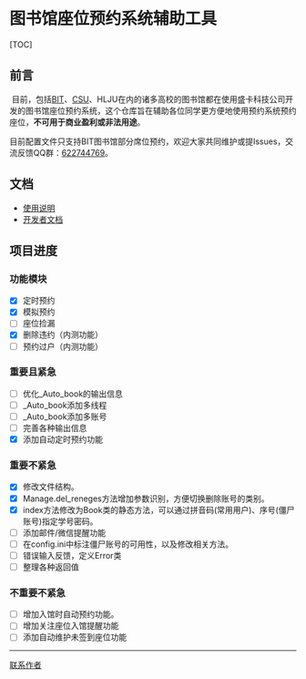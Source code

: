 # 图书馆座位预约系统辅助工具

[TOC]

## 前言

​	目前，包括[BIT](http://seat.lib.bit.edu.cn)、[CSU](http://libzw.csu.edu.cn)、HLJU在内的诸多高校的图书馆都在使用盛卡科技公司开发的图书馆座位预约系统，这个仓库旨在辅助各位同学更方便地使用预约系统预约座位，**不可用于商业盈利或非法用途**。

​	目前配置文件只支持BIT图书馆部分席位预约，欢迎大家共同维护或提Issues，交流反馈QQ群：[622744769](https://jq.qq.com/?_wv=1027&k=5y4hHLO)。

## 文档

- [使用说明](Doc/Usage.md)
- [开发者文档](Doc/For_Developers.md)

## 项目进度

### 功能模块

- [x] 定时预约
- [x] 模拟预约
- [ ] 座位捡漏
- [x] 删除违约（内测功能）
- [ ] 预约过户（内测功能）

### 重要且紧急

- [ ] 优化_Auto_book的输出信息
- [ ] _Auto_book添加多线程
- [ ] _Auto_book添加多账号
- [ ] 完善各种输出信息
- [x] 添加自动定时预约功能

### 重要不紧急

 - [x] 修改文件结构。
 - [x] Manage.del_reneges方法增加参数识别，方便切换删除账号的类别。
 - [x] index方法修改为Book类的静态方法，可以通过拼音码(常用用户)、序号(僵尸账号)指定学号密码。
 - [ ] 添加邮件/微信提醒功能
 - [ ] 在config.ini中标注僵尸账号的可用性，以及修改相关方法。
 - [ ] 错误输入反馈，定义Error类
 - [ ] 整理各种返回值
### 不重要不紧急

 - [ ] 增加入馆时自动预约功能。
- [ ] 增加关注座位入馆提醒功能
- [ ] 添加自动维护未签到座位功能

------

[联系作者](mailto:code@defjia.top)
